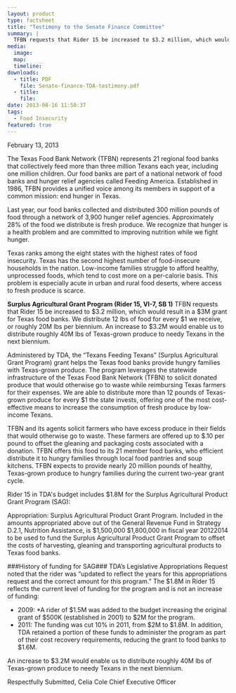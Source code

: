 ```yaml
---
layout: product
type: factsheet
title: "Testimony to the Senate Finance Committee"
summary: |
  TFBN requests that Rider 15 be increased to $3.2 million, which would result in a $3M grant for Texas food banks. An increase to $3.2M would enable us to distribute roughly 40M lbs of Texas-grown produce to needy Texans in the next biennium.
media:
  image:
  map:
  timeline:
downloads: 
  - title: PDF
    file: Senate-finance-TDA-testimony.pdf
  - title:
    file: 
date: 2013-08-16 11:50:37
tags: 
  - Food Insecurity
featured: true
---
```

February 13, 2013

The Texas Food Bank Network (TFBN) represents 21 regional food banks that collectively feed more than three million Texans each year, including one million children. Our food banks are part of a national network of food banks and hunger relief agencies called Feeding America. Established in 1986, TFBN provides a unified voice among its members in support of a common mission: end hunger in Texas.  

Last year, our food banks collected and distributed 300 million pounds of food through a network of 3,900 hunger relief agencies. Approximately 28% of the food we distribute is fresh produce. We recognize that hunger is a health problem and are committed to improving nutrition while we fight hunger.  

Texas ranks among the eight states with the highest rates of food insecurity. Texas has the second highest number of food-insecure households in the nation. Low-income families struggle to afford healthy, unprocessed foods, which tend to cost more on a per-calorie basis. This problem is especially acute in urban and rural food deserts, where access to fresh produce is scarce. 

**Surplus Agricultural Grant Program (Rider 15, VI-7, SB 1)** 
TFBN requests that Rider 15 be increased to $3.2 million, which would result in a $3M grant for Texas food banks. We distribute 12 lbs of food for every $1 we receive, or roughly 20M lbs per biennium. An increase to $3.2M would enable us to distribute roughly 40M lbs of Texas-grown produce to needy Texans in the next biennium. 

Administered by TDA, the “Texans Feeding Texans” (Surplus Agricultural Grant Program) grant helps the Texas food banks provide hungry families with Texas-grown produce. The program leverages the statewide infrastructure of the Texas Food Bank Network (TFBN) to solicit donated produce that would otherwise go to waste while reimbursing Texas farmers for their expenses. We are able to distribute more than 12 pounds of Texas-grown produce for every $1 the state invests, offering one of the most cost-effective means to increase the consumption of fresh produce by low-income Texans. 

TFBN and its agents solicit farmers who have excess produce in their fields that would otherwise go to waste. These farmers are offered up to $.10 per pound to offset the gleaning and packaging costs associated with a donation. TFBN offers this food to its 21 member food banks, who efficient distribute it to hungry families through local food pantries and soup kitchens. TFBN expects to provide nearly 20 million pounds of healthy, Texas-grown produce to hungry families during the current two-year grant cycle. 

Rider 15 in TDA's budget includes $1.8M for the Surplus Agricultural Product Grant Program (SAG):

Appropriation: Surplus Agricultural Product Grant Program. Included in the amounts appropriated above out of the General Revenue Fund in Strategy D.2.1, Nutrition Assistance, is $1,500,000 $1,800,000 in fiscal year 20122014 to be used to fund the Surplus Agricultural Product Grant Program to offset the costs of harvesting, gleaning and transporting agricultural products to Texas food banks. 

###History of funding for SAG### 
TDA’s Legislative Appropriations Request noted that the rider was “updated to reflect the years for this appropriations request and the correct amount for this program.” The $1.8M in Rider 15 reflects the current level of funding for the program and is not an increase of funding: 

- 2009: *A rider of $1.5M was added to the budget increasing the original grant of $500K (established in 2001) to $2M for the program. 
- 2011: The funding was cut 10% in 2011, from $2M to $1.8M. In addition, TDA retained a portion of these funds to administer the program as part of their cost recovery requirements, reducing the grant to food banks to $1.6M. 

An increase to $3.2M would enable us to distribute roughly 40M lbs of Texas-grown produce to needy Texans in the next biennium. 
 
Respectfully Submitted, 
Celia Cole 
Chief Executive Officer 
